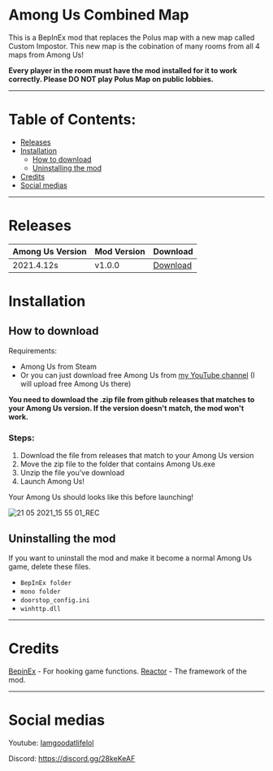 # Among Us Combined Map

This is a BepInEx mod that replaces the Polus map with a new map called Custom Impostor.
This new map is the cobination of many rooms from all 4 maps from Among Us!

**Every player in the room must have the mod installed for it to work correctly. Please DO NOT play Polus Map on public lobbies.**
***

# Table of Contents:

- [Releases](#releases)  
- [Installation](#installation)  
  - [How to download](#how-to-download)
  - [Uninstalling the mod](#uninstalling-the-mod)
- [Credits](#credits)
- [Social medias](#social-medias)
***

# Releases
| Among Us Version | Mod Version | Download
| --- | --- | ---|
| 2021.4.12s | v1.0.0 | [Download](https://github.com/IagallYT/Among-Us-Combined-Map/releases/download/1.0.0/CombinedMap1.0.0.zip)

# Installation 

## How to download

Requirements:
- Among Us from Steam
- Or you can just download free Among Us from [my YouTube channel](https://m.youtube.com/channel/UCFZlRTzu_9BWQNw74NwZ6Lw) (I will upload free Among Us there)

**You need to download the .zip file from github releases that matches to your Among Us version.
If the version doesn't match, the mod won't work.**

### Steps:
1. Download the file from releases that match to your Among Us version
2. Move the zip file to the folder that contains Among Us.exe
3. Unzip the file you've download
4. Launch Among Us!

Your Among Us should looks like this before launching!

![21 05 2021_15 55 01_REC](https://user-images.githubusercontent.com/84431885/119111121-f7a50500-ba4c-11eb-9a4c-8ac51b7fa45e.png)

## Uninstalling the mod
If you want to uninstall the mod and make it become a normal Among Us game, delete these files.
- `BepInEx folder`
- `mono folder`
- `doorstop_config.ini`
- `winhttp.dll`
***

# Credits
[BepinEx](https://github.com/BepInEx/BepInEx) - For hooking game functions.
[Reactor](https://github.com/NuclearPowered/Reactor) - The framework of the mod.
***

# Social medias
Youtube: [Iamgoodatlifelol](https://m.youtube.com/channel/UCFZlRTzu_9BWQNw74NwZ6Lw)

Discord: https://discord.gg/28keKeAF
